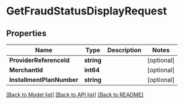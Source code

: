 # GetFraudStatusDisplayRequest

## Properties

Name | Type | Description | Notes
------------ | ------------- | ------------- | -------------
**ProviderReferenceId** | **string** |  | [optional] 
**MerchantId** | **int64** |  | [optional] 
**InstallmentPlanNumber** | **string** |  | [optional] 

[[Back to Model list]](../README.md#documentation-for-models) [[Back to API list]](../README.md#documentation-for-api-endpoints) [[Back to README]](../README.md)


